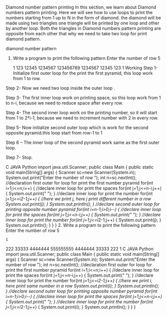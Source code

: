 Diamond number pattern printing
In this section, we learn about  Diamond numbers pattern printing. Here we will see how to use loops to print the numbers starting from 1 up to N in the form of diamond. the diamond will be made using two triangles one triangle will be printed by one loop and other by another loop.  Both the triangles in Diamond numbers pattern printing are opposite from each other that why we need to take two loop for print diamond pattern. 

diamond number pattern
1. Write a program to print the following pattern
Enter the number of row 5

    1
   123
  12345
 1234567
123456789
 1234567
  12345
   123
    1
Working
Step 1- Initialize first outer loop for the print the first pyramid, this loop work from 1 to row.

Step 2- Now we need two loop inside the outer loop .

Step 3- The first inner loop work on printing space, so this loop work from 1 to n-i, because we need to reduce space after every row.

Step 4- The second inner loop work on the printing number, so it will start from 1 to 2*i-1, because we need to increment number with 2 in every row.

Step 5- Now initialize second outer loop which is work for the second opposite pyramid.this loop start from row-1 to 1

Step 6 – The inner loop of the second pyramid work same as the first outer loop.

Step 7- Stop. 

 

C	JAVA	Python
import java.util.Scanner;
public class Main
{
      public static void main(String[] args)
      {
           Scanner sc=new Scanner(System.in);
           System.out.print("Enter the number of row ");
           int n=sc.nextInt(); 
           //declaration first outer for loop for print the first number pyramid
           for(int i=1;i<=n;i++)
           {
                //declare inner loop for print the spaces
                for(int j=1;j<=n-i;j++)
                {
                       System.out.print(" ");
                }
                //declare inner loop for print the number
                for(int j=1;j<=i*2-1;j++)
                {
                      //here we print j, here j print different number in a row
                       System.out.print(j);
                }
                System.out.println();
            } 
            //declare second outer loop for printing opposite number pyramid
            for(int i=n-1;i>0;i--)
            {
                  //declare inner loop for print the spaces
                  for(int j=1;j<=n-i;j++)
                  {
                         System.out.print(" ");
                  }
                  //declare inner loop for print the number
                  for(int j=1;j<=i*2-1;j++)
                  {
                         System.out.print(j);
                  }
                  System.out.println();
             }
       }
}
2. Write a program to print the following pattern
Enter the number of row 5

    1
   222
  33333
 4444444
555555555
 4444444
  33333
   222
    1
C	JAVA	Python
import java.util.Scanner;
public class Main
{
      public static void main(String[] args)
      {
           Scanner sc=new Scanner(System.in);
           System.out.print("Enter the number of row ");
           int n=sc.nextInt(); 
           //declaration first outer for loop for print the first number pyramid
           for(int i=1;i<=n;i++)
           {
                //declare inner loop for print the spaces
                for(int j=1;j<=n-i;j++)
                {
                       System.out.print(" ");
                }
                //declare inner loop for print the number
                for(int j=1;j<=i*2-1;j++)
                {
                      //here we print i, here  print same number in a row
                       System.out.print(i);
                }
                System.out.println();
            } 
            //declare second outer loop for printing opposite number pyramid
            for(int i=n-1;i>0;i--)
            {
                  //declare inner loop for print the spaces
                  for(int j=1;j<=n-i;j++)
                  {
                         System.out.print(" ");
                  }
                  //declare inner loop for print the number
                  for(int j=1;j<=i*2-1;j++)
                  {
                         System.out.print(i);
                  }
                  System.out.println();
             }
       }
}
